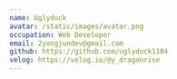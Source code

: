 ```yaml
---
name: Uglyduck
avatar: /static/images/avatar.png
occupation: Web Developer
email: 2yongjundev@gmail.com
github: https://github.com/uglyduck1104
velog: https://velog.io/@y_dragonrise
---
```

